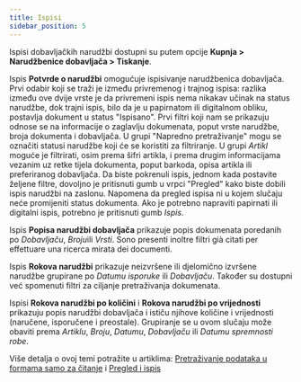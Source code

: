 ```yaml
---
title: Ispisi
sidebar_position: 5
---
```


Ispisi dobavljačkih narudžbi dostupni su putem opcije **Kupnja > Narudžbenice dobavljača > Tiskanje**.

Ispis **Potvrde o narudžbi** omogućuje ispisivanje narudžbenica dobavljača. Prvi odabir koji se traži je između privremenog i trajnog ispisa: razlika između ove dvije vrste je da privremeni ispis nema nikakav učinak na status narudžbe, dok trajni ispis, bilo da je u papirnatom ili digitalnom obliku, postavlja dokument u status "Ispisano". Prvi filtri koji nam se prikazuju odnose se na informacije o zaglavlju dokumenata, poput vrste narudžbe, broja dokumenta i dobavljača. U grupi "Napredno pretraživanje" mogu se označiti statusi narudžbe koji će se koristiti za filtriranje.
U grupi *Artikl* moguće je filtrirati, osim prema šifri artikla, i prema drugim informacijama vezanim uz retke tijela dokumenta, poput barkoda, opisa artikla ili preferiranog dobavljača.
Da biste pokrenuli ispis, jednom kada postavite željene filtre, dovoljno je pritisnuti gumb u vrpci "Pregled" kako biste dobili ispis narudžbi na zaslonu. Napomena da pregled ispisa ni u kojem slučaju neće promijeniti status dokumenta. Ako je potrebno napraviti papirnati ili digitalni ispis, potrebno je pritisnuti gumb *Ispis*.    

Ispis **Popisa narudžbi dobavljača** prikazuje popis dokumenata poredanih po *Dobavljaču*, *Broju*ili *Vrsti*. Sono presenti inoltre filtri già citati per effettuare una ricerca mirata dei documenti.     

Ispis **Rokova narudžbi** prikazuje neizvršene ili djelomično izvršene narudžbe grupirane po *Datumu isporuke* ili *Dobavljaču*. Također su dostupni već spomenuti filtri za ciljanje pretraživanja dokumenata.  

Ispisi **Rokova narudžbi po količini** i **Rokova narudžbi po vrijednosti** prikazuju popis narudžbi dobavljača i ističu njihove količine i vrijednosti (naručene, isporučene i preostale). Grupiranje se u ovom slučaju može obaviti prema *Artiklu*, *Broju*, *Datumu*, *Dobavljaču* ili *Datumu spremnosti robe*. 

Više detalja o ovoj temi potražite u artiklima: [Pretraživanje podataka u formama samo za čitanje](/docs/guide/operations-with-data/data-search-in-read-only-forms) i [Pregled i ispis](/docs/guide/operations-with-data/reports) 